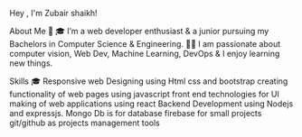 Hey , I'm Zubair shaikh!

About Me 🚀
🎓 I’m a web developer enthusiast & a junior pursuing my Bachelors in Computer Science & Engineering.
👨‍💻 I am passionate about computer vision, Web Dev, Machine Learning, DevOps & I enjoy learning new things.


Skills 🎓
Responsive web Designing using Html css and bootstrap
creating functionality of web pages using javascript
front end technologies for UI making of web applications using react
Backend Development using Nodejs and expressjs.
Mongo Db is for database
firebase for small projects 
git/github as projects management tools




